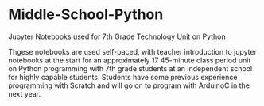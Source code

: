 # Middle-School-Python
Jupyter Notebooks used for 7th Grade Technology Unit on Python

Thgese notebooks are used self-paced, with teacher introduction to jupyter notebooks at the start for an approximately 17 45-minute class period unit on Python programming with 7th grade students at an independent school for highly capable students. Students have some previous experience programming with Scratch and will go on to program with ArduinoC in the next year.
